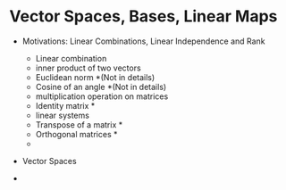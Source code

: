 # Vector Spaces, Bases, Linear Maps

- Motivations: Linear Combinations, Linear Independence and Rank
  - Linear combination
  - inner product of two vectors
  - Euclidean norm *(Not in details)
  - Cosine of an angle *(Not in details)
  - multiplication operation on matrices
  - Identity matrix *
  - linear systems
  - Transpose of a matrix *
  - Orthogonal matrices *
  - 


- Vector Spaces
- 